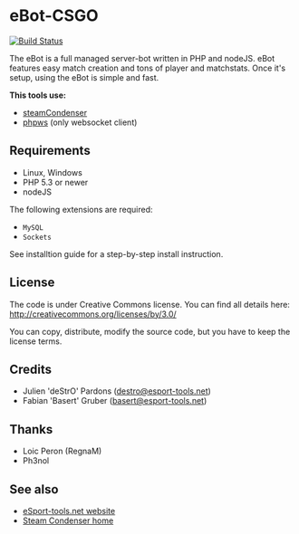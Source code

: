 eBot-CSGO
==============

[![Build Status](https://secure.travis-ci.org/madmatt/eBot-CSGO.png?branch=develop)](http://travis-ci.org/madmatt/eBot-CSGO)

The eBot is a full managed server-bot written in PHP and nodeJS. eBot features easy match creation and tons of player and matchstats. Once it's setup, using the eBot is simple and fast.

**This tools use:**
* [steamCondenser](https://github.com/koraktor/steam-condenser-php)
* [phpws](https://github.com/Devristo/phpws) (only websocket client)

## Requirements
* Linux, Windows
* PHP 5.3 or newer
* nodeJS

The following extensions are required:
* `MySQL`
* `Sockets`

See installtion guide for a step-by-step install instruction.

## License
The code is under Creative Commons license. You can find all details here: http://creativecommons.org/licenses/by/3.0/

You can copy, distribute, modify the source code, but you have to keep the license terms.

## Credits
* Julien 'deStrO' Pardons (destro@esport-tools.net)
* Fabian 'Basert' Gruber (basert@esport-tools.net)

## Thanks
* Loic Peron (RegnaM)
* Ph3nol

## See also
* [eSport-tools.net website](http://www.esport-tools.net/)
* [Steam Condenser home](https://koraktor.de/steam-condenser)

